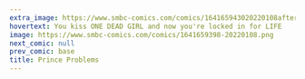 ```yaml
---
extra_image: https://www.smbc-comics.com/comics/164165943020220108after.png
hovertext: You kiss ONE DEAD GIRL and now you're locked in for LIFE
image: https://www.smbc-comics.com/comics/1641659398-20220108.png
next_comic: null
prev_comic: base
title: Prince Problems
---
```


